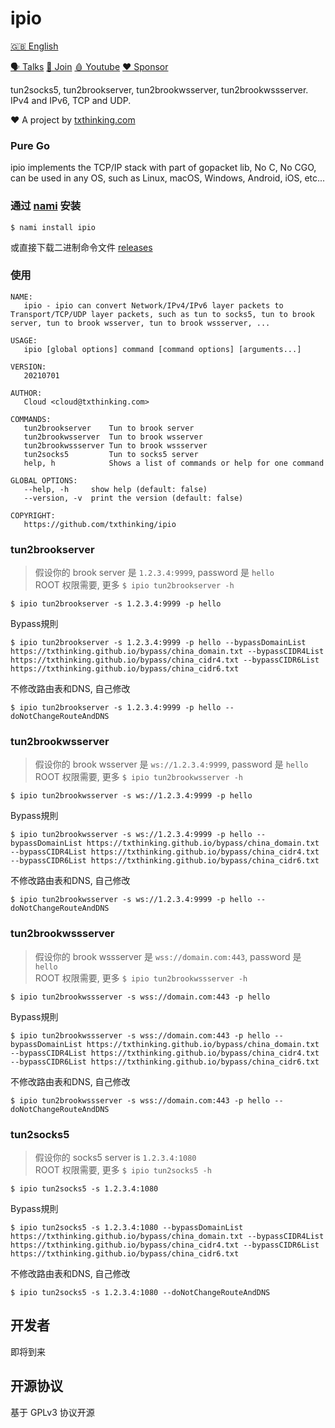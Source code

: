 # ipio

[🇬🇧 English](README.md)

[🗣 Talks](https://t.me/txthinking_talks)
[💬 Join](https://join.txthinking.com)
[🩸 Youtube](https://www.youtube.com/txthinking) 
[❤️ Sponsor](https://github.com/sponsors/txthinking)

tun2socks5, tun2brookserver, tun2brookwsserver, tun2brookwssserver. IPv4 and IPv6, TCP and UDP.

❤️ A project by [txthinking.com](https://www.txthinking.com)

### Pure Go

ipio implements the TCP/IP stack with part of gopacket lib, No C, No CGO, can be used in any OS, such as Linux, macOS, Windows, Android, iOS, etc...

### 通过 [nami](https://github.com/txthinking/nami) 安装

```
$ nami install ipio
```

或直接下载二进制命令文件 [releases](https://github.com/txthinking/ipio/releases)

### 使用

```
NAME:
   ipio - ipio can convert Network/IPv4/IPv6 layer packets to Transport/TCP/UDP layer packets, such as tun to socks5, tun to brook server, tun to brook wsserver, tun to brook wssserver, ...

USAGE:
   ipio [global options] command [command options] [arguments...]

VERSION:
   20210701

AUTHOR:
   Cloud <cloud@txthinking.com>

COMMANDS:
   tun2brookserver    Tun to brook server
   tun2brookwsserver  Tun to brook wsserver
   tun2brookwssserver Tun to brook wssserver
   tun2socks5         Tun to socks5 server
   help, h            Shows a list of commands or help for one command

GLOBAL OPTIONS:
   --help, -h     show help (default: false)
   --version, -v  print the version (default: false)

COPYRIGHT:
   https://github.com/txthinking/ipio
```

### tun2brookserver

> 假设你的 brook server 是 `1.2.3.4:9999`, password 是 `hello`<br/>
> ROOT 权限需要, 更多 `$ ipio tun2brookserver -h`

```
$ ipio tun2brookserver -s 1.2.3.4:9999 -p hello
```
Bypass規則
```
$ ipio tun2brookserver -s 1.2.3.4:9999 -p hello --bypassDomainList https://txthinking.github.io/bypass/china_domain.txt --bypassCIDR4List https://txthinking.github.io/bypass/china_cidr4.txt --bypassCIDR6List https://txthinking.github.io/bypass/china_cidr6.txt
```
不修改路由表和DNS, 自己修改
```
$ ipio tun2brookserver -s 1.2.3.4:9999 -p hello --doNotChangeRouteAndDNS
```

### tun2brookwsserver

> 假设你的 brook wsserver 是 `ws://1.2.3.4:9999`, password 是 `hello`<br/>
> ROOT 权限需要, 更多 `$ ipio tun2brookwsserver -h`

```
$ ipio tun2brookwsserver -s ws://1.2.3.4:9999 -p hello
```
Bypass規則
```
$ ipio tun2brookwsserver -s ws://1.2.3.4:9999 -p hello --bypassDomainList https://txthinking.github.io/bypass/china_domain.txt --bypassCIDR4List https://txthinking.github.io/bypass/china_cidr4.txt --bypassCIDR6List https://txthinking.github.io/bypass/china_cidr6.txt
```
不修改路由表和DNS, 自己修改
```
$ ipio tun2brookwsserver -s ws://1.2.3.4:9999 -p hello --doNotChangeRouteAndDNS
```

### tun2brookwssserver

> 假设你的 brook wssserver 是 `wss://domain.com:443`, password 是 `hello`<br/>
> ROOT 权限需要, 更多 `$ ipio tun2brookwssserver -h`

```
$ ipio tun2brookwssserver -s wss://domain.com:443 -p hello
```
Bypass規則
```
$ ipio tun2brookwssserver -s wss://domain.com:443 -p hello --bypassDomainList https://txthinking.github.io/bypass/china_domain.txt --bypassCIDR4List https://txthinking.github.io/bypass/china_cidr4.txt --bypassCIDR6List https://txthinking.github.io/bypass/china_cidr6.txt
```
不修改路由表和DNS, 自己修改
```
$ ipio tun2brookwssserver -s wss://domain.com:443 -p hello --doNotChangeRouteAndDNS
```

### tun2socks5

> 假设你的 socks5 server is `1.2.3.4:1080`<br/>
> ROOT 权限需要, 更多 `$ ipio tun2socks5 -h`

```
$ ipio tun2socks5 -s 1.2.3.4:1080
```
Bypass規則
```
$ ipio tun2socks5 -s 1.2.3.4:1080 --bypassDomainList https://txthinking.github.io/bypass/china_domain.txt --bypassCIDR4List https://txthinking.github.io/bypass/china_cidr4.txt --bypassCIDR6List https://txthinking.github.io/bypass/china_cidr6.txt
```
不修改路由表和DNS, 自己修改
```
$ ipio tun2socks5 -s 1.2.3.4:1080 --doNotChangeRouteAndDNS
```

## 开发者

即将到来

## 开源协议

基于 GPLv3 协议开源
